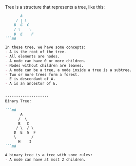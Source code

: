Tree is a structure that represents a tree, like this:
```md
       A
     / | \
    B  G  C
    / \    \
    D  E    F
```md

In these tree, we have some concepts:
- A is the root of the tree.
- All elements are nodes.
- A node can have 0 or more children.
- Nodes without children are leaves.
- A node can be a tree, a node inside a tree is a subtree.
- Two or more trees form a forest.
- E is descendant of A.
- A is an ancestor of E.


--------------------
Binary Tree:

```md
       A
      /  \
      B   C
     / \  / \
    D  E  G  F
    \       /
      H    I
```md

A binary tree is a tree with some rules:
- A node can have at most 2 children.